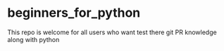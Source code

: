 # beginners_for_python
This repo is welcome for all users who want test there git PR knowledge along with python
